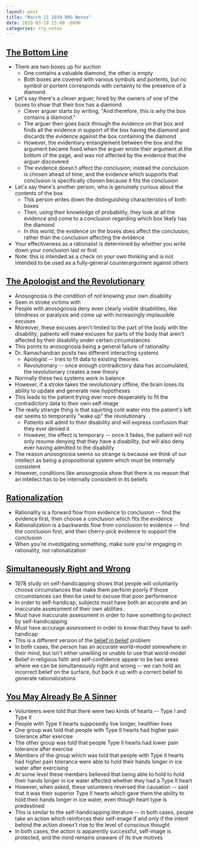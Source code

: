 ```yaml
---
layout: post
title: "March 11 2019 RRG Notes"
date: 2019-03-10 15:00 -0600
categories: rrg_notes
---
```


## [The Bottom Line](https://www.greaterwrong.com/posts/34XxbRFe54FycoCDw/the-bottom-line)

+ There are two boxes up for auction
    + One contains a valuable diamond, the other is empty
    + Both boxes are covered with various symbols and portents, but no symbol or portent corresponds with certainty to the presence of a diamond
+ Let's say there's a clever arguer, hired by the owners of one of the boxes to show that their box has a diamond
    + Clever arguer starts by writing, "And therefore, this is why the box contains a diamond."
    + The arguer then goes back through the evidence on that box and finds all the evidence in support of the box having the diamond and discards the evidence against the box containing the diamond
    + However, the evidentiary entanglement between the box and the argument became fixed when the arguer wrote their argument at the bottom of the page, and was not affected by the evidence that the arguer discovered
    + The evidence doesn't affect the conclusion; instead the conclusion is chosen ahead of time, and the evidence which supports that conclusion is specifically chosen because it fits the conclusion
+ Let's say there's another person, who is genuinely curious about the contents of the box
    + This person writes down the distinguishing characteristics of both boxes
    + Then, using their knowledge of probability, they look at all the evidence and come to a conclusion regarding which box likely has the diamond
    + In this world, the evidence on the boxes does affect the conclusion, rather than the conclusion affecting the evidence
+ Your effectiveness as a rationalist is determined by whether you write down your conclusion last or first
+ Note: this is intended as a check on your own thinking and is not intended to be used as a fully-general counterargument against others

## [The Apologist and the Revolutionary](https://www.greaterwrong.com/posts/ZiQqsgGX6a42Sfpii/the-apologist-and-the-revolutionary)

+ Anosognosia is the condition of not knowing your own disability
+ Seen in stroke victims with 
+ People with anosognosia deny even clearly visible disabilities, like blindness or paralysis and come up with increasingly implausible excuses
+ Moreover, these excuses aren't limited to the part of the body with the disability; patients will make excuses for parts of the body that aren't affected by their disability under certain circumstances
+ This points to anosognosia being a general failure of rationality
+ Dr. Ramachandran posits two different interacting systems
    + Apologist -- tries to fit data to existing theories
    + Revolutionary -- once enough contradictory data has accumulated, the revolutionary creates a new theory
+ Normally these two systems work in balance
+ However, if a stroke takes the revolutionary offline, the brain loses its ability to update and generate new hypotheses
+ This leads to the patient trying ever more desperately to fit the contradictory data to their own self-image
+ The really strange thing is that squirting cold water into the patient's left ear seems to temporarily "wake up" the revolutionary
    + Patients will admit to their disability and will express confusion that they ever denied it
    + However, the effect is temporary -- once it fades, the patient will not only resume denying that they have a disability, but will also deny ever having admitted to the disability
+ The reason anosognosia seems so strange is because we think of our intellect as being a propositional system which must be internally consistent
+ However, conditions like anosognosia show that there is no reason that an intellect has to be internally consistent in its beliefs

## [Rationalization](https://www.greaterwrong.com/posts/SFZoEBpLo9frSJGkc/rationalization)

+ Rationality is a forward flow from evidence to conclusion -- find the evidence first, then choose a conclusion which fits the evidence
+ Rationalization is a backwards flow from conclusion to evidence -- find the conclusion first, and then cherry-pick evidence to support the conclusion
+ When you're investigating something, make sure you're engaging in rationality, not rationalization

## [Simultaneously Right and Wrong](https://www.greaterwrong.com/posts/P3uavjFmZD5RopJKk/simultaneously-right-and-wrong)

+ 1978 study on self-handicapping shows that people will voluntarily choose circumstances that make them perform poorly if those circumstances can then be used to excuse that poor performance
+ In order to self-handicap, subjects must have both an accurate and an inaccurate assessment of their own abilities
+ Must have inaccurate assessment in order to have something to protect by self-handicapping
+ Must have accurage assessment in order to know that they have to self-handicap
+ This is a different version of the [belief in belief](https://www.greaterwrong.com/posts/CqyJzDZWvGhhFJ7dY/belief-in-belief) problem
+ In both cases, the person has an accurate world-model somewhere in their mind, but isn't either unwilling or unable to use that world-model
+ Belief in religious faith and self-confidence appear to be two areas where we can be simultaneously right and wrong -- we can hold an incorrect belief on the surface, but back it up with a correct belief to generate rationalizations

## [You May Already Be A Sinner](https://www.greaterwrong.com/posts/Cq45AuedYnzekp3LX/you-may-already-be-a-sinner)

+ Volunteers were told that there were two kinds of hearts -- Type I and Type II
+ People with Type II hearts supposedly live longer, healthier lives
+ One group was told that people with Type II hearts had higher pain tolerance after exercise
+ The other group was told that people Type II hearts had lower pain tolerance after exercise
+ Members of the group which was told that people with Type II hearts had higher pain tolerance were able to hold their hands longer in ice water after exercising
+ At some level these members believed that being able to hold to hold their hands longer in ice water affected whether they had a Type II heart
+ However, when asked, these volunteers reversed the causation -- said that it was their superior Type II hearts which gave them the ability to hold their hands longer in ice water, even though heart type is predestined
+ This is similar to the self-handicapping literature -- in both cases, people take an action which reinforces their self-image if and only if the intent behind the action doesn't rise to the level of conscious thought
+ In both cases, the action is apparently successful, self-image is protected, and the mind remains unaware of its true motives
